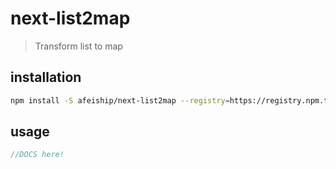 # next-list2map
> Transform list to map

## installation
```bash
npm install -S afeiship/next-list2map --registry=https://registry.npm.taobao.org
```

## usage
```js
//DOCS here!
```
